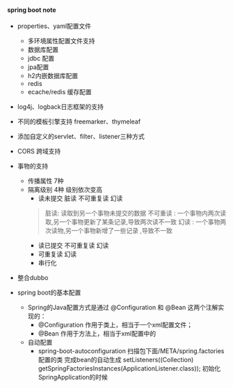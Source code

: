 
#### spring boot note 

+ properties、yaml配置文件
	+ 多环境属性配置文件支持
	+ 数据库配置
	+ jdbc 配置
	+ jpa配置
	+ h2内嵌数据库配置
	+ redis
	+ ecache/redis 缓存配置 
+ log4j、logback日志框架的支持
+ 不同的模板引擎支持 freemarker、thymeleaf
+ 添加自定义的servlet、filter、listener三种方式
+ CORS 跨域支持
+ 事物的支持
	+ 传播属性 7种 
	+ 隔离级别 4种 级别依次变高
		+ 读未提交    脏读 不可重复读 幻读
		>  脏读: 读取到另一个事物未提交的数据
		>  不可重读 : 一个事物内两次读取,另一个事物更新了某条记录,导致两次读不一致 
		>  幻读 : 一个事物两次读物,另一个事物新增了一些记录 ,导致不一致
		+ 读已提交    不可重复读  幻读
		+ 可重复读    幻读
		+ 串行化

+ 整合dubbo

+ spring boot的基本配置
	+ Spring的Java配置方式是通过 @Configuration 和 @Bean 这两个注解实现的：
		+ @Configuration 作用于类上，相当于一个xml配置文件；
		+ @Bean 作用于方法上，相当于xml配置中的<bean>
	+ 自动配置
		+ spring-boot-autoconfiguration  扫描包下面/META/spring.factories 配置的类 完成bean的自动生成  setListeners((Collection) getSpringFactoriesInstances(ApplicationListener.class)); 初始化SpringApplication的时候

 


